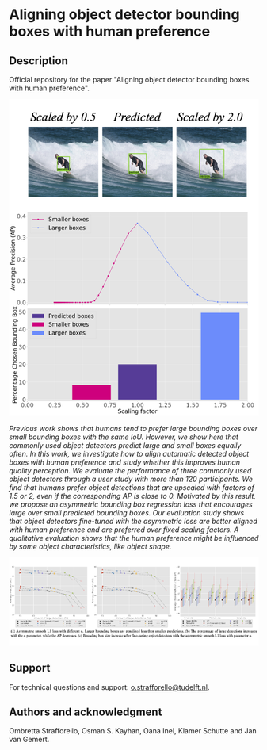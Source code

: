 # Aligning object detector bounding boxes with human preference

## Description
Official repository for the paper "Aligning object detector bounding boxes with human preference".

![AP_vs_scaling_factor_vs_human_preference_with_images.png](figures%2FAP_vs_scaling_factor_vs_human_preference_with_images.png)

*Previous work shows that humans tend to prefer large bounding boxes over small bounding boxes with the same
IoU. However, we show here that commonly used object detectors predict large and small boxes equally often. In this
work, we investigate how to align automatic detected object boxes with human preference and study whether this
improves human quality perception. We evaluate the performance of three commonly used object detectors through
a user study with more than 120 participants. We find that humans prefer object detections that are upscaled with factors
of 1.5 or 2, even if the corresponding AP is close to 0. Motivated by this result, we propose an asymmetric bounding
box regression loss that encourages large over small predicted bounding boxes. Our evaluation study shows that
object detectors fine-tuned with the asymmetric loss are better aligned with human preference and are preferred over
fixed scaling factors. A qualitative evaluation shows that the human preference might be influenced by some object 
characteristics, like object shape.*

![asymmetric_loss_figures.png](figures%2Fasymmetric_loss_figures.png)

## Support
For technical questions and support: [o.strafforello@tudelft.nl](mailto:o.strafforello@tudelft.nl).

## Authors and acknowledgment
Ombretta Strafforello, Osman S. Kayhan, Oana Inel, Klamer Schutte and Jan van Gemert.
